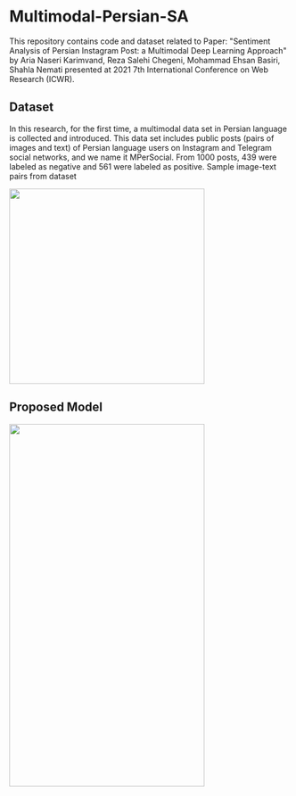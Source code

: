 # Multimodal-Persian-SA
This repository contains code and dataset related to Paper: "Sentiment Analysis of Persian Instagram Post: a Multimodal Deep Learning Approach" by Aria Naseri Karimvand, Reza Salehi Chegeni, Mohammad Ehsan Basiri, Shahla Nemati presented at 2021 7th International Conference on Web Research (ICWR).

## Dataset
In this research, for the first time, a multimodal data set in Persian language is collected and introduced. This data set includes public posts (pairs of images and text) of Persian language users on Instagram and Telegram social networks, and we name it MPerSocial. From 1000 posts, 439 were labeled as negative and 561 were labeled as positive. 
Sample image-text pairs from dataset

<img src="https://user-images.githubusercontent.com/56991210/131262385-2db6e3e5-35df-4adf-8cf6-e017c19f1650.PNG" width="350" height="350">

## Proposed Model 
<img src="https://user-images.githubusercontent.com/56991210/131262169-b39602ae-8211-4d2f-a954-e0f07f188e65.PNG" width="350" height="650">
